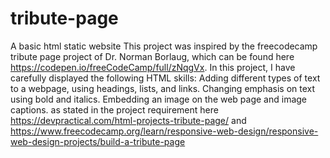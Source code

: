 # tribute-page
A basic html static website
This project was inspired by the freecodecamp tribute page project of Dr. Norman Borlaug, which can be found here https://codepen.io/freeCodeCamp/full/zNqgVx.
In this project, I have carefully displayed the following HTML skills:
Adding different types of text to a webpage, using headings, lists, and links.
Changing emphasis on text using bold and italics.
Embedding an image on the web page and image captions.
as stated in the project requirement here https://devpractical.com/html-projects-tribute-page/ and https://www.freecodecamp.org/learn/responsive-web-design/responsive-web-design-projects/build-a-tribute-page
